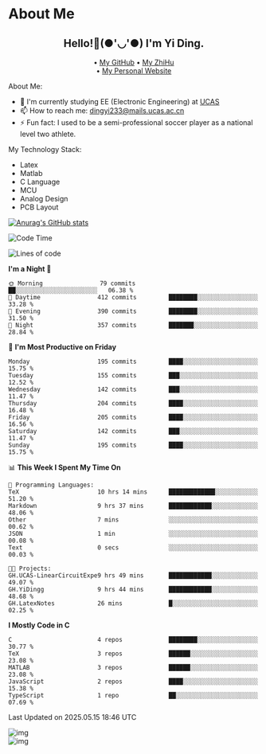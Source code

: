 # About Me

<h2 style="text-align:center;"> Hello!👋(●'◡'●) I'm Yi Ding.</h2>

<div style="text-align:center;">
  • <a href="https://github.com/YiDingg">My GitHub</a>
  • <a href="https://www.zhihu.com/people/YiDingg">My ZhiHu</a><br>
  • <a href="https://yidingg.github.io/YiDingg">My Personal Website</a><br>
</div>

About Me:
- 🔭 I'm currently studying EE (Electronic Engineering) at [UCAS](https://www.ucas.ac.cn/)
- 📫 How to reach me: dingyi233@mails.ucas.ac.cn
- ⚡ Fun fact: I used to be a semi-professional soccer player as a national level two athlete.

My Technology Stack:
- Latex
- Matlab
- C Language
- MCU 
- Analog Design
- PCB Layout


[![Anurag's GitHub stats](https://github-readme-stats.vercel.app/api?username=YiDingg)](https://github.com/anuraghazra/github-readme-stats)

<!--START_SECTION:waka-->
![Code Time](http://img.shields.io/badge/Code%20Time-1%2C140%20hrs%2032%20mins-blue)

![Lines of code](https://img.shields.io/badge/From%20Hello%20World%20I%27ve%20Written-789.2%20thousand%20lines%20of%20code-blue)

**I'm a Night 🦉** 

```text
🌞 Morning                79 commits          ██░░░░░░░░░░░░░░░░░░░░░░░   06.38 % 
🌆 Daytime                412 commits         ████████░░░░░░░░░░░░░░░░░   33.28 % 
🌃 Evening                390 commits         ████████░░░░░░░░░░░░░░░░░   31.50 % 
🌙 Night                  357 commits         ███████░░░░░░░░░░░░░░░░░░   28.84 % 
```
📅 **I'm Most Productive on Friday** 

```text
Monday                   195 commits         ████░░░░░░░░░░░░░░░░░░░░░   15.75 % 
Tuesday                  155 commits         ███░░░░░░░░░░░░░░░░░░░░░░   12.52 % 
Wednesday                142 commits         ███░░░░░░░░░░░░░░░░░░░░░░   11.47 % 
Thursday                 204 commits         ████░░░░░░░░░░░░░░░░░░░░░   16.48 % 
Friday                   205 commits         ████░░░░░░░░░░░░░░░░░░░░░   16.56 % 
Saturday                 142 commits         ███░░░░░░░░░░░░░░░░░░░░░░   11.47 % 
Sunday                   195 commits         ████░░░░░░░░░░░░░░░░░░░░░   15.75 % 
```


📊 **This Week I Spent My Time On** 

```text
💬 Programming Languages: 
TeX                      10 hrs 14 mins      █████████████░░░░░░░░░░░░   51.20 % 
Markdown                 9 hrs 37 mins       ████████████░░░░░░░░░░░░░   48.06 % 
Other                    7 mins              ░░░░░░░░░░░░░░░░░░░░░░░░░   00.62 % 
JSON                     1 min               ░░░░░░░░░░░░░░░░░░░░░░░░░   00.08 % 
Text                     0 secs              ░░░░░░░░░░░░░░░░░░░░░░░░░   00.03 % 

🐱‍💻 Projects: 
GH.UCAS-LinearCircuitExpe9 hrs 49 mins       ████████████░░░░░░░░░░░░░   49.07 % 
GH.YiDingg               9 hrs 44 mins       ████████████░░░░░░░░░░░░░   48.68 % 
GH.LatexNotes            26 mins             █░░░░░░░░░░░░░░░░░░░░░░░░   02.25 % 
```

**I Mostly Code in C** 

```text
C                        4 repos             ████████░░░░░░░░░░░░░░░░░   30.77 % 
TeX                      3 repos             ██████░░░░░░░░░░░░░░░░░░░   23.08 % 
MATLAB                   3 repos             ██████░░░░░░░░░░░░░░░░░░░   23.08 % 
JavaScript               2 repos             ████░░░░░░░░░░░░░░░░░░░░░   15.38 % 
TypeScript               1 repo              ██░░░░░░░░░░░░░░░░░░░░░░░   07.69 % 
```




 Last Updated on 2025.05.15 18:46 UTC
<!--END_SECTION:waka-->

<!-- Coding activity over the last year -->
<div class='center'><img src='https://wakatime.com/share/@YiDingg/260601e0-8e46-41ab-9832-d4d0ae5fd0bd.svg' alt='img'/></div>

<!-- Languages over the last year -->
<div class='center'><img src='https://wakatime.com/share/@YiDingg/99546fa3-4cc3-4808-ab6e-13f38e27aba1.svg' alt='img'/></div>
